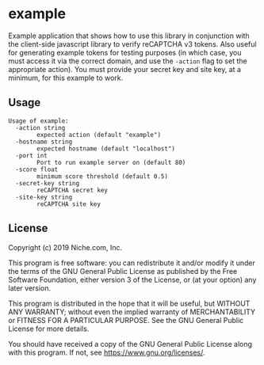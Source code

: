 # example

Example application that shows how to use this library in conjunction with the
client-side javascript library to verify reCAPTCHA v3 tokens. Also useful for
generating example tokens for testing purposes (in which case, you must access
it via the correct domain, and use the `-action` flag to set the appropriate
action). You must provide your secret key and site key, at a minimum, for this
example to work.

## Usage

```
Usage of example:
  -action string
        expected action (default "example")
  -hostname string
        expected hostname (default "localhost")
  -port int
        Port to run example server on (default 80)
  -score float
        minimum score threshold (default 0.5)
  -secret-key string
        reCAPTCHA secret key
  -site-key string
        reCAPTCHA site key
```

## License

Copyright (c) 2019 Niche.com, Inc.

This program is free software: you can redistribute it and/or modify
it under the terms of the GNU General Public License as published by
the Free Software Foundation, either version 3 of the License, or
(at your option) any later version.

This program is distributed in the hope that it will be useful,
but WITHOUT ANY WARRANTY; without even the implied warranty of
MERCHANTABILITY or FITNESS FOR A PARTICULAR PURPOSE. See the
GNU General Public License for more details.

You should have received a copy of the GNU General Public License
along with this program. If not, see <https://www.gnu.org/licenses/>.
